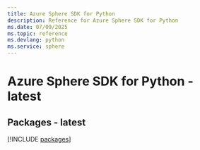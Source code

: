 ```yaml
---
title: Azure Sphere SDK for Python
description: Reference for Azure Sphere SDK for Python
ms.date: 07/09/2025
ms.topic: reference
ms.devlang: python
ms.service: sphere
---
```

# Azure Sphere SDK for Python - latest
## Packages - latest
[!INCLUDE [packages](sphere-index.md)]